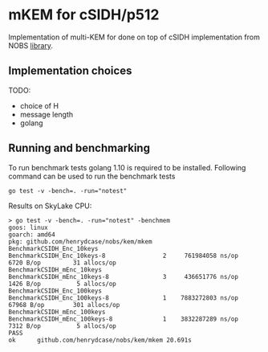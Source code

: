 # mKEM for cSIDH/p512

Implementation of multi-KEM for done on top of cSIDH implementation from NOBS [library](github.com/henrydcase/nobs/dh/csidh).

## Implementation choices

TODO:
- choice of H
- message length
- golang

## Running and benchmarking

To run benchmark tests golang 1.10 is required to be installed. Following command can be used to run the benchmark tests

```
go test -v -bench=. -run="notest"
```

Results on SkyLake CPU:

```
> go test -v -bench=. -run="notest" -benchmem
goos: linux
goarch: amd64
pkg: github.com/henrydcase/nobs/kem/mkem
BenchmarkCSIDH_Enc_10keys
BenchmarkCSIDH_Enc_10keys-8     	       2	 761984058 ns/op	    6720 B/op	      31 allocs/op
BenchmarkCSIDH_mEnc_10keys
BenchmarkCSIDH_mEnc_10keys-8    	       3	 436651776 ns/op	    1426 B/op	       5 allocs/op
BenchmarkCSIDH_Enc_100keys
BenchmarkCSIDH_Enc_100keys-8    	       1	7883272803 ns/op	   67968 B/op	     301 allocs/op
BenchmarkCSIDH_mEnc_100keys
BenchmarkCSIDH_mEnc_100keys-8   	       1	3832287289 ns/op	    7312 B/op	       5 allocs/op
PASS
ok  	github.com/henrydcase/nobs/kem/mkem	20.691s

```

